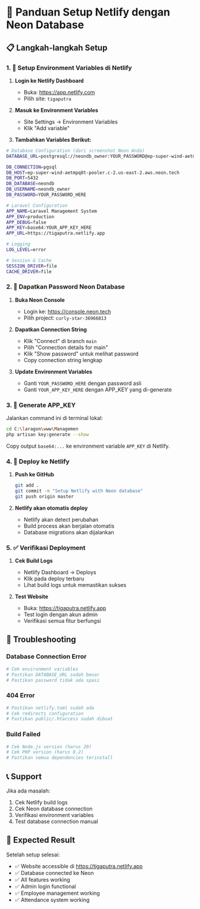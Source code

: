 # 🚀 Panduan Setup Netlify dengan Neon Database

## 📋 Langkah-langkah Setup

### 1. 🔑 Setup Environment Variables di Netlify

1. **Login ke Netlify Dashboard**
   - Buka: https://app.netlify.com
   - Pilih site: `tigaputra`

2. **Masuk ke Environment Variables**
   - Site Settings → Environment Variables
   - Klik "Add variable"

3. **Tambahkan Variables Berikut:**

```bash
# Database Configuration (dari screenshot Neon Anda)
DATABASE_URL=postgresql://neondb_owner:YOUR_PASSWORD@ep-super-wind-aetmpq8t-pooler.c-2.us-east-2.aws.neon.tech/neondb?sslmode=require&channel_binding=require

DB_CONNECTION=pgsql
DB_HOST=ep-super-wind-aetmpq8t-pooler.c-2.us-east-2.aws.neon.tech
DB_PORT=5432
DB_DATABASE=neondb
DB_USERNAME=neondb_owner
DB_PASSWORD=YOUR_PASSWORD_HERE

# Laravel Configuration
APP_NAME=Laravel Management System
APP_ENV=production
APP_DEBUG=false
APP_KEY=base64:YOUR_APP_KEY_HERE
APP_URL=https://tigaputra.netlify.app

# Logging
LOG_LEVEL=error

# Session & Cache
SESSION_DRIVER=file
CACHE_DRIVER=file
```

### 2. 🔐 Dapatkan Password Neon Database

1. **Buka Neon Console**
   - Login ke: https://console.neon.tech
   - Pilih project: `curly-star-36966813`

2. **Dapatkan Connection String**
   - Klik "Connect" di branch `main`
   - Pilih "Connection details for main"
   - Klik "Show password" untuk melihat password
   - Copy connection string lengkap

3. **Update Environment Variables**
   - Ganti `YOUR_PASSWORD_HERE` dengan password asli
   - Ganti `YOUR_APP_KEY_HERE` dengan APP_KEY yang di-generate

### 3. 🔧 Generate APP_KEY

Jalankan command ini di terminal lokal:

```bash
cd C:\laragon\www\Managemen
php artisan key:generate --show
```

Copy output `base64:...` ke environment variable `APP_KEY` di Netlify.

### 4. 🚀 Deploy ke Netlify

1. **Push ke GitHub**
   ```bash
   git add .
   git commit -m "Setup Netlify with Neon database"
   git push origin master
   ```

2. **Netlify akan otomatis deploy**
   - Netlify akan detect perubahan
   - Build process akan berjalan otomatis
   - Database migrations akan dijalankan

### 5. ✅ Verifikasi Deployment

1. **Cek Build Logs**
   - Netlify Dashboard → Deploys
   - Klik pada deploy terbaru
   - Lihat build logs untuk memastikan sukses

2. **Test Website**
   - Buka: https://tigaputra.netlify.app
   - Test login dengan akun admin
   - Verifikasi semua fitur berfungsi

## 🔧 Troubleshooting

### Database Connection Error
```bash
# Cek environment variables
# Pastikan DATABASE_URL sudah benar
# Pastikan password tidak ada spasi
```

### 404 Error
```bash
# Pastikan netlify.toml sudah ada
# Cek redirects configuration
# Pastikan public/.htaccess sudah dibuat
```

### Build Failed
```bash
# Cek Node.js version (harus 20)
# Cek PHP version (harus 8.2)
# Pastikan semua dependencies terinstall
```

## 📞 Support

Jika ada masalah:
1. Cek Netlify build logs
2. Cek Neon database connection
3. Verifikasi environment variables
4. Test database connection manual

## 🎯 Expected Result

Setelah setup selesai:
- ✅ Website accessible di https://tigaputra.netlify.app
- ✅ Database connected ke Neon
- ✅ All features working
- ✅ Admin login functional
- ✅ Employee management working
- ✅ Attendance system working
